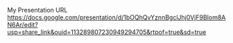 My Presentation URL 
https://docs.google.com/presentation/d/1bOQhQvYznnBgclJhj0VjF9BIom8AN6Ar/edit?usp=share_link&ouid=113289807230949294705&rtpof=true&sd=true
